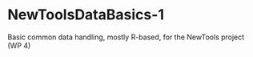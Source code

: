# NewToolsDataBasics-1
Basic common data handling, mostly R-based, for the NewTools project (WP 4) 
